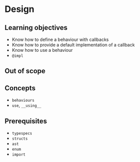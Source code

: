 # Design

## Learning objectives

- Know how to define a behaviour with callbacks
- Know how to provide a default implementation of a callback
- Know how to use a behaviour
- `@impl`

## Out of scope

## Concepts

- `behaviours`
- `use`, `__using__`

## Prerequisites

- `typespecs`
- `structs`
- `ast`
- `enum`
- `import`
